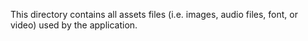 This directory contains all assets files (i.e. images, audio files, font, or video) used by the application.